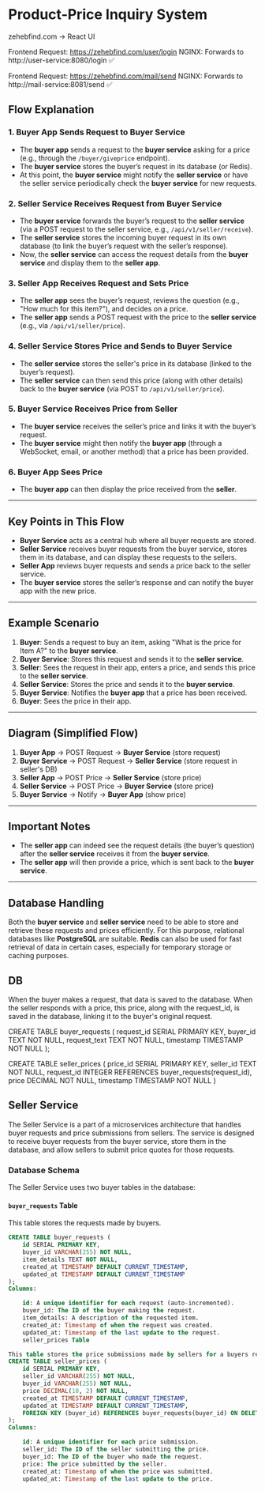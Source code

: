 # Product-Price Inquiry System

zehebfind.com → React UI

Frontend Request: https://zehebfind.com/user/login
NGINX: Forwards to http://user-service:8080/login ✅

Frontend Request: https://zehebfind.com/mail/send
NGINX: Forwards to http://mail-service:8081/send ✅

## Flow Explanation

### 1. Buyer App Sends Request to Buyer Service
- The **buyer app** sends a request to the **buyer service** asking for a price (e.g., through the `/buyer/giveprice` endpoint).
- The **buyer service** stores the buyer’s request in its database (or Redis).
- At this point, the **buyer service** might notify the **seller service** or have the seller service periodically check the **buyer service** for new requests.

### 2. Seller Service Receives Request from Buyer Service
- The **buyer service** forwards the buyer’s request to the **seller service** (via a POST request to the seller service, e.g., `/api/v1/seller/receive`).
- The **seller service** stores the incoming buyer request in its own database (to link the buyer’s request with the seller’s response).
- Now, the **seller service** can access the request details from the **buyer service** and display them to the **seller app**.

### 3. Seller App Receives Request and Sets Price
- The **seller app** sees the buyer’s request, reviews the question (e.g., "How much for this item?"), and decides on a price.
- The **seller app** sends a POST request with the price to the **seller service** (e.g., via `/api/v1/seller/price`).

### 4. Seller Service Stores Price and Sends to Buyer Service
- The **seller service** stores the seller's price in its database (linked to the buyer’s request).
- The **seller service** can then send this price (along with other details) back to the **buyer service** (via POST to `/api/v1/seller/price`).

### 5. Buyer Service Receives Price from Seller
- The **buyer service** receives the seller’s price and links it with the buyer’s request.
- The **buyer service** might then notify the **buyer app** (through a WebSocket, email, or another method) that a price has been provided.

### 6. Buyer App Sees Price
- The **buyer app** can then display the price received from the **seller**.

---

## Key Points in This Flow

- **Buyer Service** acts as a central hub where all buyer requests are stored.
- **Seller Service** receives buyer requests from the buyer service, stores them in its database, and can display these requests to the sellers.
- **Seller App** reviews buyer requests and sends a price back to the seller service.
- The **buyer service** stores the seller’s response and can notify the buyer app with the new price.

---

## Example Scenario

1. **Buyer**: Sends a request to buy an item, asking "What is the price for Item A?" to the **buyer service**.
2. **Buyer Service**: Stores this request and sends it to the **seller service**.
3. **Seller**: Sees the request in their app, enters a price, and sends this price to the **seller service**.
4. **Seller Service**: Stores the price and sends it to the **buyer service**.
5. **Buyer Service**: Notifies the **buyer app** that a price has been received.
6. **Buyer**: Sees the price in their app.

---

## Diagram (Simplified Flow)

1. **Buyer App** → POST Request → **Buyer Service** (store request)
2. **Buyer Service** → POST Request → **Seller Service** (store request in seller's DB)
3. **Seller App** → POST Price → **Seller Service** (store price)
4. **Seller Service** → POST Price → **Buyer Service** (store price)
5. **Buyer Service** → Notify → **Buyer App** (show price)

---

## Important Notes

- The **seller app** can indeed see the request details (the buyer’s question) after the **seller service** receives it from the **buyer service**.
- The **seller app** will then provide a price, which is sent back to the **buyer service**.

---

## Database Handling

Both the **buyer service** and **seller service** need to be able to store and retrieve these requests and prices efficiently. For this purpose, relational databases like **PostgreSQL** are suitable. **Redis** can also be used for fast retrieval of data in certain cases, especially for temporary storage or caching purposes.


## DB
When the buyer makes a request, that data is saved to the database.
When the seller responds with a price, this price, along with the request_id, is saved in the database, linking it to the buyer's original request.

CREATE TABLE buyer_requests (
    request_id SERIAL PRIMARY KEY,
    buyer_id TEXT NOT NULL,
    request_text TEXT NOT NULL,
    timestamp TIMESTAMP NOT NULL
);

CREATE TABLE seller_prices (
    price_id SERIAL PRIMARY KEY,
    seller_id TEXT NOT NULL,
    request_id INTEGER REFERENCES buyer_requests(request_id),
    price DECIMAL NOT NULL,
    timestamp TIMESTAMP NOT NULL
)


## Seller Service

The Seller Service is a part of a microservices architecture that handles buyer requests and price submissions from sellers. The service is designed to receive buyer requests from the buyer service, store them in the database, and allow sellers to submit price quotes for those requests.

### Database Schema

The Seller Service uses two buyer tables in the database:

#### `buyer_requests` Table
This table stores the requests made by buyers.

```sql
CREATE TABLE buyer_requests (
    id SERIAL PRIMARY KEY,         
    buyer_id VARCHAR(255) NOT NULL, 
    item_details TEXT NOT NULL,    
    created_at TIMESTAMP DEFAULT CURRENT_TIMESTAMP, 
    updated_at TIMESTAMP DEFAULT CURRENT_TIMESTAMP 
);
Columns:

    id: A unique identifier for each request (auto-incremented).
    buyer_id: The ID of the buyer making the request.
    item_details: A description of the requested item.
    created_at: Timestamp of when the request was created.
    updated_at: Timestamp of the last update to the request.
    seller_prices Table

This table stores the price submissions made by sellers for a buyers request.
CREATE TABLE seller_prices (
    id SERIAL PRIMARY KEY,         
    seller_id VARCHAR(255) NOT NULL, 
    buyer_id VARCHAR(255) NOT NULL,  
    price DECIMAL(10, 2) NOT NULL,   
    created_at TIMESTAMP DEFAULT CURRENT_TIMESTAMP, 
    updated_at TIMESTAMP DEFAULT CURRENT_TIMESTAMP, 
    FOREIGN KEY (buyer_id) REFERENCES buyer_requests(buyer_id) ON DELETE CASCADE
);
Columns:

    id: A unique identifier for each price submission.
    seller_id: The ID of the seller submitting the price.
    buyer_id: The ID of the buyer who made the request.
    price: The price submitted by the seller.
    created_at: Timestamp of when the price was submitted.
    updated_at: Timestamp of the last update to the price.



